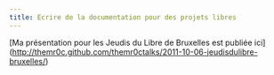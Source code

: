 ```yaml
---
title: Ecrire de la documentation pour des projets libres
---
```


[Ma présentation pour les Jeudis du Libre de Bruxelles est publiée
ici]
(http://themr0c.github.com/themr0ctalks/2011-10-06-jeudisdulibre-bruxelles/)
